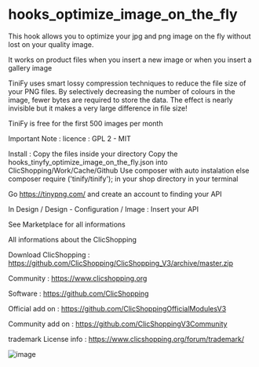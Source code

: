 # hooks_optimize_image_on_the_fly

This hook allows you to optimize your jpg and png image on the fly without lost on your quality image.

It works on product files when you insert a new image or when you insert a gallery image
 

TiniFy uses smart lossy compression techniques to reduce the file size of your PNG files. By selectively decreasing the number of colours in the image, fewer bytes are required to store the data. The effect is nearly invisible but it makes a very large difference in file size!

TiniFy is free for the first 500 images per month


Important Note :
licence  : GPL 2 - MIT

Install :
Copy the files inside your directory
Copy the hooks_tinyfy_optimize_image_on_the_fly.json into ClicShopping/Work/Cache/Github
Use composer with auto instalation else composer require ('tinify/tinify');  in your shop directory in your terminal




Go https://tinypng.com/ and create an account to finding your API

In Design / Design - Configuration / Image : Insert your API

See Marketplace for all informations

 All informations about the ClicShopping
 
 Download ClicShopping : https://github.com/ClicShopping/ClicShopping_V3/archive/master.zip

 Community : https://www.clicshopping.org

 Software : https://github.com/ClicShopping

 Official add on : https://github.com/ClicShoppingOfficialModulesV3

 Community add on : https://github.com/ClicShoppingV3Community

 trademark License info : https://www.clicshopping.org/forum/trademark/ 
 
![image](https://github.com/ClicShoppingV3Community/hooks_optimize_image_on_the_fly/blob/master/ModuleInfosJson/image.png)